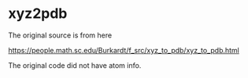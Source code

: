 # xyz2pdb

The original source is from here

https://people.math.sc.edu/Burkardt/f_src/xyz_to_pdb/xyz_to_pdb.html

The original code did not have atom info.
